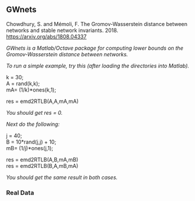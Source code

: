 ## GWnets
Chowdhury, S. and Mémoli, F. The Gromov-Wasserstein distance between networks and stable network invariants. 2018.
https://arxiv.org/abs/1808.04337

_GWnets is a Matlab/Octave package for computing lower bounds on the Gromov-Wasserstein distance between networks._

_To run a simple example, try this (after loading the directories into Matlab)._

k = 30;  
A = rand(k,k);  
mA= (1/k)*ones(k,1);  

res = emd2RTLB(A,A,mA,mA)

_You should get res = 0._

_Next do the following:_

j = 40;  
B = 10*rand(j,j) + 10;  
mB= (1/j)*ones(j,1);  

res = emd2RTLB(A,B,mA,mB)  
res = emd2RTLB(B,A,mB,mA)  

_You should get the same result in both cases._

### Real Data
